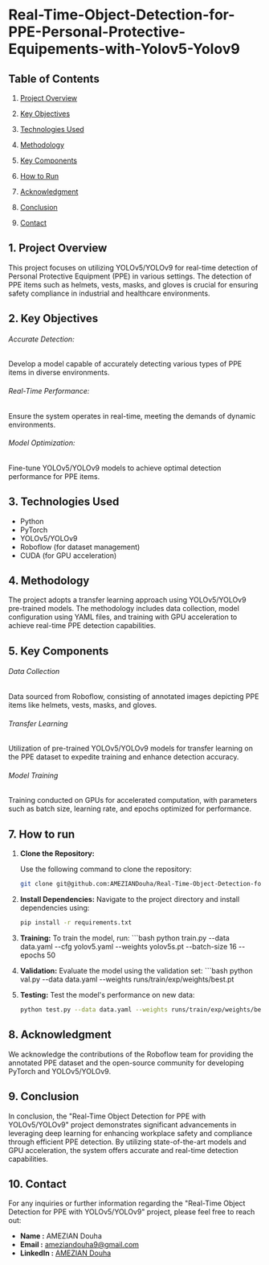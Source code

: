 # Real-Time-Object-Detection-for-PPE-Personal-Protective-Equipements-with-Yolov5-Yolov9

## Table of Contents

01. [Project Overview](#1-project-overview)
02. [Key Objectives](#2-key-bjectives)
03. [Technologies Used](#3-technologies-used)
04. [Methodology](#4-methodology)
05. [Key Components](#5-key-components)

07. [How to Run](#7-how-to-run)
08. [Acknowledgment](#8-acknowledgment)
09. [Conclusion](#9-conclusion)
10. [Contact](#10-contact)

## 1. Project Overview
This project focuses on utilizing YOLOv5/YOLOv9 for real-time detection of Personal Protective Equipment (PPE) in various settings. The detection of PPE items such as helmets, vests, masks, and gloves is crucial for ensuring safety compliance in industrial and healthcare environments.

## 2. Key Objectives

###### Accurate Detection: 
Develop a model capable of accurately detecting various types of PPE items in diverse environments.
###### Real-Time Performance: 
Ensure the system operates in real-time, meeting the demands of dynamic environments.
###### Model Optimization: 
Fine-tune YOLOv5/YOLOv9 models to achieve optimal detection performance for PPE items.

## 3. Technologies Used

- Python
- PyTorch
- YOLOv5/YOLOv9
- Roboflow (for dataset management)
- CUDA (for GPU acceleration)

## 4. Methodology

The project adopts a transfer learning approach using YOLOv5/YOLOv9 pre-trained models. The methodology includes data collection, model configuration using YAML files, and training with GPU acceleration to achieve real-time PPE detection capabilities.


## 5. Key Components

###### Data Collection
Data sourced from Roboflow, consisting of annotated images depicting PPE items like helmets, vests, masks, and gloves.

###### Transfer Learning
Utilization of pre-trained YOLOv5/YOLOv9 models for transfer learning on the PPE dataset to expedite training and enhance detection accuracy.

###### Model Training
Training conducted on GPUs for accelerated computation, with parameters such as batch size, learning rate, and epochs optimized for performance.

## 7. How to run
1. **Clone the Repository:**

   Use the following command to clone the repository:

   ```bash
   git clone git@github.com:AMEZIANDouha/Real-Time-Object-Detection-for-PPE-Personal-Protective-Equipements-with-Yolov5-Yolov9.git
2. **Install Dependencies:**
    Navigate to the project directory and install dependencies using:
     ```bash
     pip install -r requirements.txt
4. **Training:**
   To train the model, run:
       ```bash
   python train.py --data data.yaml --cfg yolov5.yaml --weights yolov5s.pt --batch-size 16 --epochs 50

6. **Validation:**
    Evaluate the model using the validation set:
       ```bash
   python val.py --data data.yaml --weights runs/train/exp/weights/best.pt

8. **Testing:**
     Test the model's performance on new data:

    ```bash
    python test.py --data data.yaml --weights runs/train/exp/weights/best.pt --img-size 640 --conf-thres

## 8. Acknowledgment

We acknowledge the contributions of the Roboflow team for providing the annotated PPE dataset and the open-source community for developing PyTorch and YOLOv5/YOLOv9.

## 9. Conclusion
In conclusion, the "Real-Time Object Detection for PPE with YOLOv5/YOLOv9" project demonstrates significant advancements in leveraging deep learning for enhancing workplace safety and compliance through efficient PPE detection. By utilizing state-of-the-art models and GPU acceleration, the system offers accurate and real-time detection capabilities.

## 10. Contact

For any inquiries or further information regarding the "Real-Time Object Detection for PPE with YOLOv5/YOLOv9" project, please feel free to reach out:

- **Name      :**    AMEZIAN Douha  
- **Email     :**   [ameziandouha9@gmail.com](ameziandouha9@gmail.com)  
- **LinkedIn  :**  [AMEZIAN Douha](https://www.linkedin.com/in/douha-amezian-033629280/)  
